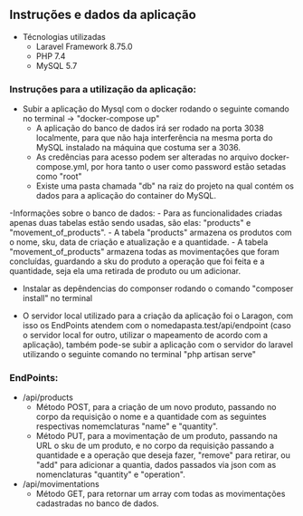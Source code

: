 ## Instruções e dados da aplicação

- Técnologias utilizadas
    - Laravel Framework 8.75.0
    - PHP 7.4
    - MySQL 5.7


### Instruções para a utilização da aplicação:

- Subir a aplicação do Mysql com o docker rodando o seguinte comando no terminal -> "docker-compose up"
    - A aplicação do banco de dados irá ser rodado na porta 3038 localmente, para que não haja interferência na mesma porta do MySQL instalado na máquina que costuma ser a 3036.
    - As credências para acesso podem ser alteradas no arquivo docker-compose.yml, por hora tanto o user como password estão setadas como "root"
    - Existe uma pasta chamada "db" na raiz do projeto na qual contém os dados para a aplicação do container do MySQL.

-Informações sobre o banco de dados:
    - Para as funcionalidades criadas apenas duas tabelas estão sendo usadas, são elas: "products" e "movement_of_products".
    - A tabela "products" armazena os produtos com o nome, sku, data de criação e atualização e a quantidade.
    - A tabela "movement_of_products" armazena todas as movimentações que foram concluídas, guardando a sku do produto a operação que foi feita e a quantidade, seja ela uma retirada de produto ou um adicionar.
    
- Instalar as depêndencias do componser rodando o comando "composer install" no terminal

- O servidor local utilizado para a criação da aplicação foi o Laragon, com isso os EndPoints atendem com o nomedapasta.test/api/endpoint (caso o servidor local for outro, utilizar o mapeamento de acordo com a aplicação), também pode-se subir a aplicação com o servidor do laravel utilizando o seguinte comando no terminal "php artisan serve" 

### EndPoints:
- /api/products
    - Método POST, para a criação de um novo produto, passando no corpo da requisição o nome e a quantidade com as seguintes respectivas nomemclaturas "name" e "quantity".
    - Método PUT, para a movimentação de um produto, passando na URL o sku de um produto, e no corpo da requisição passando a quantidade e a operação que deseja fazer, "remove" para retirar, ou "add" para adicionar a quantia, dados passados via json com as nomenclaturas "quantity" e "operation".
- /api/movimentations
    - Método GET, para retornar um array com todas as movimentações cadastradas no banco de dados.
